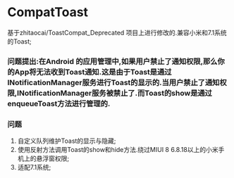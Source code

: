 # CompatToast
基于zhitaocai/ToastCompat_Deprecated 项目上进行修改的.兼容小米和7.1系统的Toast;

### 问题提出:在Android 的应用管理中,如果用户禁止了通知权限,那么你的App将无法收到Toast通知.这是由于Toast是通过INotificationManager服务进行Toast的显示的.当用户禁止了通知权限,INotificationManager服务被禁止了.而Toast的show是通过enqueueToast方法进行管理的.


### 问题
1. 自定义队列维护Toast的显示与隐藏;
2. 使用反射方法调用Toast的show和hide方法.绕过MIUI 8 6.8.18以上的小米手机上的悬浮窗权限;
3. 适配7.1系统;